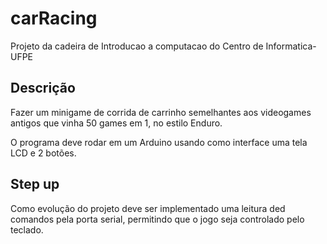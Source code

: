 # carRacing
Projeto da cadeira de Introducao a computacao do Centro de Informatica- UFPE

## Descrição

Fazer um minigame de corrida de carrinho semelhantes aos videogames antigos que vinha 50 games em 1, no estilo Enduro.

O programa deve rodar em um Arduino usando como interface uma tela LCD e 2 botões.

## Step up

Como evolução do projeto deve ser implementado uma leitura ded comandos pela porta serial, permitindo que o jogo seja controlado pelo teclado.
